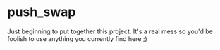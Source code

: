 # push_swap

Just beginning to put together this project.
It's a real mess so you'd be foolish to use
anything you currently find here ;)